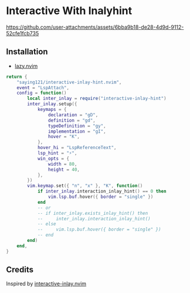 # Interactive With Inalyhint

<https://github.com/user-attachments/assets/6bba9b18-de28-4d9d-9112-52cfe1fcb735>

## Installation

- [lazy.nvim](https://github.com/folke/lazy.nvim)

```lua
return {
    "saying121/interactive-inlay-hint.nvim",
    event = "LspAttach",
    config = function()
        local inter_inlay = require("interactive-inlay-hint")
        inter_inlay.setup({
            keymaps = {
                declaration = "gD",
                definition = "gd",
                typeDefinition = "gy",
                implementation = "gI",
                hover = "K",
            },
            hover_hi = "LspReferenceText",
            lsp_hint = "⚡",
            win_opts = {
                width = 80,
                height = 40,
            },
        })
        vim.keymap.set({ "n", "x" }, "K", function()
            if inter_inlay.interaction_inlay_hint() == 0 then
                vim.lsp.buf.hover({ border = "single" })
            end
            -- or
            -- if inter_inlay.exists_inlay_hint() then
            --     inter_inlay.interaction_inlay_hint()
            -- else
            --     vim.lsp.buf.hover({ border = "single" })
            -- end
        end)
    end,
}
```

## Credits

Inspired by [interactive-inlay.nvim](https://github.com/llllvvuu/interactive-inlay.nvim)
